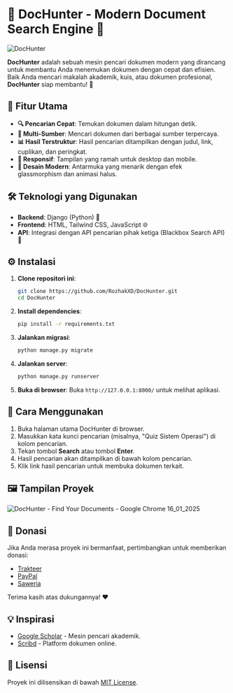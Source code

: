 # 🚀 DocHunter - Modern Document Search Engine 📄
![DocHunter](https://github.com/user-attachments/assets/2942601d-4dd3-49e5-9709-46d65b9ba7e4)

**DocHunter** adalah sebuah mesin pencari dokumen modern yang dirancang untuk membantu Anda menemukan dokumen dengan cepat dan efisien. Baik Anda mencari makalah akademik, kuis, atau dokumen profesional, **DocHunter** siap membantu! 🌟

## 🌟 Fitur Utama
- **🔍 Pencarian Cepat**: Temukan dokumen dalam hitungan detik.
- **📂 Multi-Sumber**: Mencari dokumen dari berbagai sumber terpercaya.
- **📊 Hasil Terstruktur**: Hasil pencarian ditampilkan dengan judul, link, cuplikan, dan peringkat.
- **📱 Responsif**: Tampilan yang ramah untuk desktop dan mobile.
- **🎨 Desain Modern**: Antarmuka yang menarik dengan efek glassmorphism dan animasi halus.

## 🛠️ Teknologi yang Digunakan
- **Backend**: Django (Python) 🐍
- **Frontend**: HTML, Tailwind CSS, JavaScript 🌐
- **API**: Integrasi dengan API pencarian pihak ketiga (Blackbox Search API) 🔗

## ⚙️ Instalasi
1. **Clone repositori ini**:
    ```bash
    git clone https://github.com/RozhakXD/DocHunter.git
    cd DocHunter
    ```
2. **Install dependencies**:
    ```bash
    pip install -r requirements.txt
    ```
3. **Jalankan migrasi**:
    ```bash
    python manage.py migrate
    ```
4. **Jalankan server**:
    ```bash
    python manage.py runserver
    ```
5. **Buka di browser**:
   Buka `http://127.0.0.1:8000/` untuk melihat aplikasi.

## 🎯 Cara Menggunakan
1. Buka halaman utama DocHunter di browser.
2. Masukkan kata kunci pencarian (misalnya, "Quiz Sistem Operasi") di kolom pencarian.
3. Tekan tombol **Search** atau tombol **Enter**.
4. Hasil pencarian akan ditampilkan di bawah kolom pencarian.
5. Klik link hasil pencarian untuk membuka dokumen terkait.

## 🖼️ Tampilan Proyek
![DocHunter - Find Your Documents - Google Chrome 16_01_2025](https://github.com/user-attachments/assets/159154fc-1dd0-4507-9270-ffc071af0be7)

## 💖 Donasi
Jika Anda merasa proyek ini bermanfaat, pertimbangkan untuk memberikan donasi:

- [Trakteer](https://trakteer.id/rozhak_official/tip)
- [PayPal](https://paypal.me/rozhak9)
- [Saweria](https://saweria.co/rozhak9)

Terima kasih atas dukungannya! ❤️

## 💡 Inspirasi
- [Google Scholar](https://scholar.google.com) - Mesin pencari akademik.
- [Scribd](https://www.scribd.com/) - Platform dokumen online.

## 📝 Lisensi
Proyek ini dilisensikan di bawah [MIT License](LICENSE).
